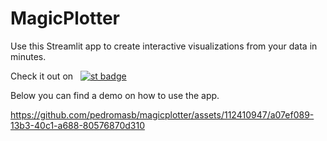 # MagicPlotter

Use this Streamlit app to create interactive visualizations from your data in minutes.

Check it out on &nbsp; [![st badge](https://img.shields.io/badge/MagicPlotter-lightgrey?style=flat-square&logo=streamlit&labelColor=white)](https://magicplotter.streamlit.app/)

Below you can find a demo on how to use the app.

https://github.com/pedromasb/magicplotter/assets/112410947/a07ef089-13b3-40c1-a688-80576870d310
